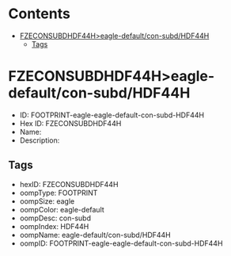 



Contents
========

* [FZECONSUBDHDF44H>eagle-default/con-subd/HDF44H](#fzeconsubdhdf44heagle-defaultcon-subdhdf44h)
	* [Tags](#tags)

# FZECONSUBDHDF44H>eagle-default/con-subd/HDF44H

- ID: FOOTPRINT-eagle-eagle-default-con-subd-HDF44H
- Hex ID: FZECONSUBDHDF44H
- Name: 
- Description: 

## Tags

- hexID: FZECONSUBDHDF44H
- oompType: FOOTPRINT
- oompSize: eagle
- oompColor: eagle-default
- oompDesc: con-subd
- oompIndex: HDF44H
- oompName: eagle-default/con-subd/HDF44H
- oompID: FOOTPRINT-eagle-eagle-default-con-subd-HDF44H
